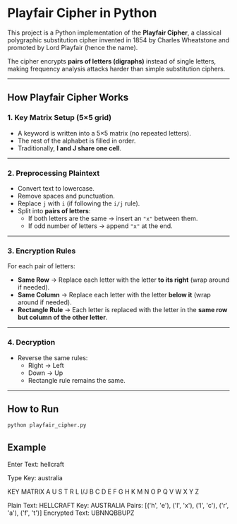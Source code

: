 # Playfair Cipher in Python

This project is a Python implementation of the **Playfair Cipher**, a classical polygraphic substitution cipher invented in 1854 by Charles Wheatstone and promoted by Lord Playfair (hence the name).  

The cipher encrypts **pairs of letters (digraphs)** instead of single letters, making frequency analysis attacks harder than simple substitution ciphers.

---

## How Playfair Cipher Works  

### 1. Key Matrix Setup (5×5 grid)  
- A keyword is written into a 5×5 matrix (no repeated letters).  
- The rest of the alphabet is filled in order.  
- Traditionally, **I and J share one cell**.  

---

### 2. Preprocessing Plaintext  
- Convert text to lowercase.  
- Remove spaces and punctuation.  
- Replace `j` with `i` (if following the `i/j` rule).  
- Split into **pairs of letters**:  
  - If both letters are the same → insert an `"x"` between them.  
  - If odd number of letters → append `"x"` at the end.  


---

### 3. Encryption Rules  
For each pair of letters:  

- **Same Row** → Replace each letter with the letter **to its right** (wrap around if needed).  
- **Same Column** → Replace each letter with the letter **below it** (wrap around if needed).  
- **Rectangle Rule** → Each letter is replaced with the letter in the **same row but column of the other letter**.  

---

### 4. Decryption  
- Reverse the same rules:  
  - Right → Left  
  - Down → Up  
  - Rectangle rule remains the same.  

---

## How to Run  

```bash
python playfair_cipher.py
```

## Example
Enter Text: hellcraft

Type Key: australia

KEY MATRIX
A   U   S   T   R
L   I/J B   C   D
E   F   G   H   K
M   N   O   P   Q
V   W   X   Y   Z

Plain Text: HELLCRAFT
Key: AUSTRALIA
Pairs: [('h', 'e'), ('l', 'x'), ('l', 'c'), ('r', 'a'), ('f', 't')]
Encrypted Text: UBNNQBBUPZ






